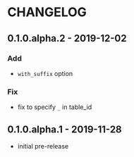 # CHANGELOG

## 0.1.0.alpha.2 - 2019-12-02
### Add
- `with_suffix` option

### Fix
- fix to specify `_` in table_id

## 0.1.0.alpha.1 - 2019-11-28
- initial pre-release
